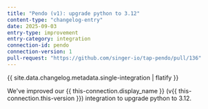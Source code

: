 ```yaml
---
title: "Pendo (v1): upgrade python to 3.12"
content-type: "changelog-entry"
date: 2025-09-03
entry-type: improvement
entry-category: integration
connection-id: pendo
connection-version: 1
pull-request: "https://github.com/singer-io/tap-pendo/pull/136"
---
```

{{ site.data.changelog.metadata.single-integration | flatify }}

We've improved our {{ this-connection.display_name }} (v{{ this-connection.this-version }}) integration to upgrade python to 3.12.